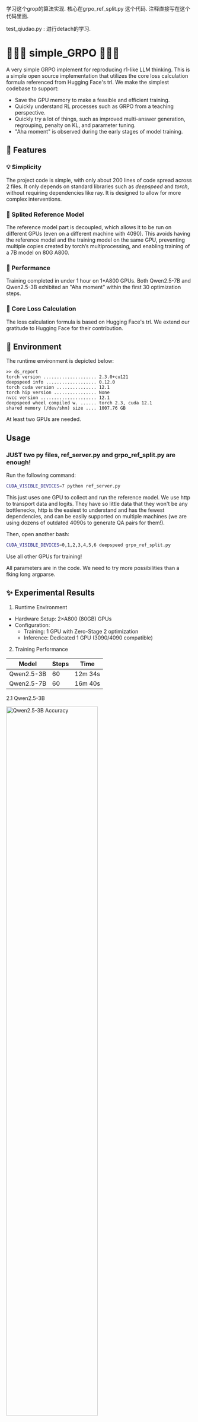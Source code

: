 学习这个grop的算法实现.
核心在grpo_ref_split.py 这个代码. 注释直接写在这个代码里面.


test_qiudao.py : 进行detach的学习.






# 🚀🚀🚀 simple_GRPO 🚀🚀🚀
A very simple GRPO implement for reproducing r1-like LLM thinking.
This is a simple open source implementation that utilizes the core loss calculation formula referenced from Hugging Face's trl. 
We make the simplest codebase to support: 
- Save the GPU memory to make a feasible and efficient training. 
- Quickly understand RL processes such as GRPO from a teaching perspective. 
- Quickly try a lot of things, such as improved multi-answer generation, regrouping, penalty on KL, and parameter tuning.
- "Aha moment" is observed during the early stages of model training.

## 🌟 Features
### 💡 Simplicity
The project code is simple, with only about 200 lines of code spread across 2 files. It only depends on standard libraries such as _deepspeed_ and _torch_, without requiring dependencies like ray. It is designed to allow for more complex interventions.

### 🤖 Splited Reference Model
The reference model part is decoupled, which allows it to be run on different GPUs (even on a different machine with 4090). This avoids having the reference model and the training model on the same GPU, preventing multiple copies created by torch’s multiprocessing, and enabling training of a 7B model on 80G A800.

### 💃 Performance
Training completed in under 1 hour on 1*A800 GPUs. Both Qwen2.5-7B and Qwen2.5-3B exhibited an "Aha moment" within the first 30 optimization steps.

### 🥳 Core Loss Calculation
The loss calculation formula is based on Hugging Face's trl. We extend our gratitude to Hugging Face for their contribution.

## 🙌 Environment
The runtime environment is depicted below:
```
>> ds_report
torch version .................... 2.3.0+cu121
deepspeed info ................... 0.12.0
torch cuda version ............... 12.1
torch hip version ................ None
nvcc version ..................... 12.1
deepspeed wheel compiled w. ...... torch 2.3, cuda 12.1
shared memory (/dev/shm) size .... 1007.76 GB
```
At least two GPUs are needed.

## Usage

### JUST two py files, ref_server.py and grpo_ref_split.py are enough!
Run the following command:
``` bash
CUDA_VISIBLE_DEVICES=7 python ref_server.py
```
This just uses one GPU to collect and run the reference model.
We use http to transport data and logits.
They have so little data that they won't be any bottlenecks, http is the easiest to understand and has the fewest dependencies, and can be easily supported on multiple machines (we are using dozens of outdated 4090s to generate QA pairs for them!).

Then, open another bash:
``` bash
CUDA_VISIBLE_DEVICES=0,1,2,3,4,5,6 deepspeed grpo_ref_split.py
```
Use all other GPUs for training!

All parameters are in the code. We need to try more possibilities than a fking long argparse.

## ✨ Experimental Results

1. Runtime Environment
- Hardware Setup: 2×A800 (80GB) GPUs
- Configuration:
  - Training: 1 GPU with Zero-Stage 2 optimization
  - Inference: Dedicated 1 GPU (3090/4090 compatible)

2. Training Performance
   
| Model        | Steps | Time       |
|--------------|-------|------------|
| Qwen2.5-3B   | 60    | 12m 34s    |
| Qwen2.5-7B   | 60    | 16m 40s    |

2.1 Qwen2.5-3B

<img src="https://github.com/lsdefine/simple_GRPO/blob/main/images/Qwen2dot5-3B-res.jpg" alt="Qwen2.5-3B Accuracy" width="70%" style="display: inline-block; margin-right: 5px;">  

- Accuracy:
  - Stabilizes above 60% after 5 optimization steps
  - Peaks at ~70%
- Format Compliance:
  - Reaches ≈100% after 30 steps

2.2 Qwen2.5-7B

<img src="https://github.com/lsdefine/simple_GRPO/blob/main/images/Qwen2dot5-7B-res.jpg" alt="Qwen2.5-3B Accuracy" width="70%" style="display: inline-block; margin-right: 5px;">  

- Accuracy:
  - Maintains >90% throughout training
- Format Compliance:
  - Achieves 100% within 30 steps
- Convergence: Both metrics show rapid convergence

## Aha Moment
1. Qwen2.5-3B (Step 20)
> `<think>`
> ...
> To find out how many more eggs Camden painted than Arnold,  we subtract the number of eggs painted by Arnold from the number of eggs painted by Camden. So, 21 - 28 = -7.  **However, this result doesn't make sense in the context of the problem,
> as Camden cannot have painted fewer eggs than Arnold.
> Let's reconsider the initial solution steps:
> we should verify if the initial assumption about the relationship between Camden and Sarah's eggs is correct.**
> ...
> `</think>`
> `<answer>`-7`</answer>`

2. Qwen2.5-7B (Step 20)

> `<think>`
> ...
> Therefore, Joanne gathered 350 apples from the average trees.
> **However, this doesn't seem right because the total should be 500 and we've already accounted for 150,
> leaving room only for 350 from the average trees, which contradicts the total. Let's reassess.**
> ...
> `</think>`
> `<answer>`350`</answer>`

## ✨NEW
- 2025/02/19: Added a loss triton implementation, which has a little speedup, but you can choose not to use it.
- 2025/02/19: Added regroup version, implemented sampling of generated data on ref_server.

## 😊 TODO
- Answer generation may be invalid due to a group containing all wrong answers or all correct answers. We need group reorganization and better answer generation.
- GPU memory is still tight if it generates long cots. We have to split the groups to make the batch smaller.

We have implemented and are testing these features. They will be available soon.

## 🎉🎉🎉 Project Members

This project is led by Dr. Jiaqing Liang and Professor Yanghua Xiao from KnowledgeWorks Lab, Fudan University. The core development team includes Ph.D. candidate Jinyi Han, Master's student Xinyi Wang, and other contributors. We gratefully acknowledge their dedication to this work.

## 👏👏👏 Citation

If you find the code in our project useful, please consider citing our work as follows:

```
@misc{KW-R1,
  author = {Jiaqing Liang, Jinyi Han, Jie shi, Xinyi Wang, Weijia Li, Chengyuan Xiong, Tingyun Li, Yanghua Xiao},
  title = {KW-R1: A Simple Implementation of the GRPO Algorithm},
  year = {2025},
  publisher = {GitHub},
  journal = {GitHub repository},
  howpublished = {\url{https://github.com/lsdefine/simple_GRPO}},
}
```
"# simp_grpo" 
